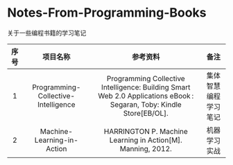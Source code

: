# Notes-From-Programming-Books
关于一些编程书籍的学习笔记

| 序号 |              项目名称               |                           参考资料                           |         备注         |
| :--: | :---------------------------------: | :----------------------------------------------------------: | :------------------: |
|  1   | Programming-Collective-Intelligence | Programming Collective Intelligence: Building Smart Web 2.0 Applications eBook : Segaran, Toby: Kindle Store[EB/OL]. | 集体智慧编程学习笔记 |
|  2   |     Machine-Learning-in-Action      | HARRINGTON P. Machine Learning in Action[M]. Manning, 2012.  |     机器学习实战     |

